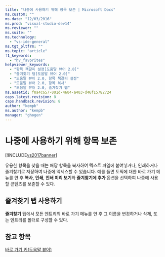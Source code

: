 ```yaml
---
title: "나중에 사용하기 위해 항목 보존 | Microsoft Docs"
ms.custom: ""
ms.date: "12/03/2016"
ms.prod: "visual-studio-dev14"
ms.reviewer: ""
ms.suite: ""
ms.technology: 
  - "vs-ide-general"
ms.tgt_pltfrm: ""
ms.topic: "article"
f1_keywords: 
  - "hv_favorites"
helpviewer_keywords: 
  - "항목 책갈피 설정[도움말 뷰어 2.0]"
  - "즐겨찾기 탭[도움말 뷰어 2.0]"
  - "도움말 뷰어 2.0, 항목 책갈피 설정"
  - "도움말 뷰어 2.0, 항목 복사"
  - "도움말 뷰어 2.0, 즐겨찾기 탭"
ms.assetid: f0a4c657-001d-4604-a403-d46f15782724
caps.latest.revision: 8
caps.handback.revision: 8
author: "kempb"
ms.author: "kempb"
manager: "ghogen"
---
```

# 나중에 사용하기 위해 항목 보존
[!INCLUDE[vs2017banner](../code-quality/includes/vs2017banner.md)]

유용한 항목을 찾을 때는 해당 항목을 복사하여 텍스트 파일에 붙여넣거나, 인쇄하거나 즐겨찾기로 저장하여 나중에 액세스할 수 있습니다.  예를 들면 토픽에 대한 바로 가기 메뉴를 연 후 **복사**, **인쇄**, **인쇄 미리 보기**와 **즐겨찾기에 추가** 옵션을 선택하여 나중에 사용할 콘텐츠를 보존할 수 있다.  
  
## 즐겨찾기 탭 사용하기  
 **즐겨찾기** 탭에서 모든 엔트리의 바로 가기 메뉴를 연 후 그 이름을 변경하거나 삭제, 또는 엔트리를 폴더로 구성할 수 있다.  
  
## 참고 항목  
 [바로 가기 키\(도움말 뷰어\)](../ide/shortcut-keys-help-viewer.md)